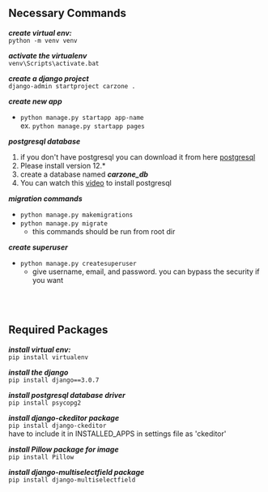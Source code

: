 ## Necessary Commands

**_create virtual env:_** \
`python -m venv venv`

**_activate the virtualenv_** \
`venv\Scripts\activate.bat`

_**create a django project**_ \
`django-admin startproject carzone .`

_**create new app**_
* `python manage.py startapp app-name`\
ex. `python manage.py startapp pages`

_**postgresql database**_
1. if you don't have postgresql you can download it from here [postgresql](https://www.enterprisedb.com/downloads/postgres-postgresql-downloads)
2. Please install version 12.*
3. create a database named _**carzone_db**_
4. You can watch this [video](https://www.youtube.com/watch?v=AEZg-sTxxmw) to install postgresql

_**migration commands**_
- `python manage.py makemigrations`
- `python manage.py migrate`
    * this commands should be run from root dir

_**create superuser**_
- `python manage.py createsuperuser`
   * give username, email, and password. you can bypass the security if you want

<br></br>

## Required Packages

**_install virtual env:_** \
`pip install virtualenv`

_**install the django**_ \
`pip install django==3.0.7`

_**install postgresql database driver**_ \
`pip install psycopg2`

_**install django-ckeditor package**_ \
`pip install django-ckeditor`\
have to include it in INSTALLED_APPS in settings file as 'ckeditor'

_**install Pillow package for image**_ \
`pip install Pillow`

_**install django-multiselectfield package**_ \
`pip install django-multiselectfield`